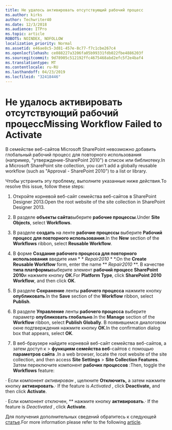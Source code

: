 ```yaml
---
title: Не удалось активировать отсутствующий рабочий процесс
ms.author: kirks
author: Techwriter40
ms.date: 12/3/2018
ms.audience: ITPro
ms.topic: article
ROBOTS: NOINDEX, NOFOLLOW
localization_priority: Normal
ms.assetid: e46ae8c5-3d81-457e-8c77-f7c1cbe267c4
ms.openlocfilehash: ce088227a3206fa05b99331fdb022fbe4886203f
ms.sourcegitcommit: 9d78905c512192ffc4675468abd2efc5f2e4baf4
ms.translationtype: MT
ms.contentlocale: ru-RU
ms.lasthandoff: 04/23/2019
ms.locfileid: "32418446"
---
```

# <a name="missing-workflow-failed-to-activate"></a><span data-ttu-id="79f4b-102">Не удалось активировать отсутствующий рабочий процесс</span><span class="sxs-lookup"><span data-stu-id="79f4b-102">Missing Workflow Failed to Activate</span></span>

<span data-ttu-id="79f4b-103">В семействе веб-сайтов Microsoft SharePoint невозможно добавить глобальный рабочий процесс для повторного использования (например, "утверждение-SharePoint 2010") в список или библиотеку.</span><span class="sxs-lookup"><span data-stu-id="79f4b-103">In a Microsoft SharePoint site collection, you can't add a globally reusable workflow (such as "Approval - SharePoint 2010") to a list or library.</span></span>
  
<span data-ttu-id="79f4b-104">Чтобы устранить эту проблему, выполните указанные ниже действия.</span><span class="sxs-lookup"><span data-stu-id="79f4b-104">To resolve this issue, follow these steps:</span></span> 
  
1. <span data-ttu-id="79f4b-105">Откройте корневой веб-сайт семейства веб-сайтов в SharePoint Designer 2013.</span><span class="sxs-lookup"><span data-stu-id="79f4b-105">Open the root website of the site collection in SharePoint Designer 2013.</span></span>
  
2. <span data-ttu-id="79f4b-106">В разделе **объекты сайта**выберите **рабочие процессы**.</span><span class="sxs-lookup"><span data-stu-id="79f4b-106">Under **Site Objects**, select **Workflows**.</span></span> 
  
3. <span data-ttu-id="79f4b-107">В разделе **создать** на ленте **рабочие процессы** выберите **Рабочий процесс для повторного использования**.</span><span class="sxs-lookup"><span data-stu-id="79f4b-107">In the **New** section of the **Workflows** ribbon, select **Reusable Workflow**.</span></span> 
  
4. <span data-ttu-id="79f4b-108">В форме **Создание рабочего процесса для повторного использования** введите имя \* \* *Repair2010* \* \*.</span><span class="sxs-lookup"><span data-stu-id="79f4b-108">On the **Create Reusable Workflow** form, enter the name \*\* *Repair2010* \*\*.</span></span> <span data-ttu-id="79f4b-109">В качестве **типа платформы**выберите элемент **рабочий процесс SharePoint 2010**и нажмите кнопку **ОК**.</span><span class="sxs-lookup"><span data-stu-id="79f4b-109">For **Platform Type**, click **SharePoint 2010 Workflow**, and then click **OK**.</span></span> 
  
1. <span data-ttu-id="79f4b-110">В разделе **Сохранение** ленты **рабочего процесса** нажмите кнопку **опубликовать**.</span><span class="sxs-lookup"><span data-stu-id="79f4b-110">In the **Save** section of the **Workflow** ribbon, select **Publish**.</span></span> 
  
2. <span data-ttu-id="79f4b-111">В разделе **Управление** ленты **рабочего процесса** выберите параметр **опубликовать глобально**.</span><span class="sxs-lookup"><span data-stu-id="79f4b-111">In the **Manage** section of the **Workflow** ribbon, select **Publish Globally**.</span></span> <span data-ttu-id="79f4b-112">В появившемся диалоговом окне подтверждения нажмите кнопку **ОК**.</span><span class="sxs-lookup"><span data-stu-id="79f4b-112">In the confirmation dialog box that appears, select **OK**.</span></span> 
  
3. <span data-ttu-id="79f4b-113">В веб-браузере найдите корневой веб-сайт семейства веб-сайтов, а затем доступ к \> **функциям семейства веб**-сайтов с помощью **параметров сайта** .</span><span class="sxs-lookup"><span data-stu-id="79f4b-113">In a web browser, locate the root website of the site collection, and then access **Site Settings** \> **Site Collection Features**.</span></span> <span data-ttu-id="79f4b-114">Затем переключите компонент **рабочих процессов** :</span><span class="sxs-lookup"><span data-stu-id="79f4b-114">Then, toggle the **Workflows** feature:</span></span> 
  
<span data-ttu-id="79f4b-115">· Если компонент *активирован* , щелкните **Отключить,** а затем нажмите кнопку **активировать**.</span><span class="sxs-lookup"><span data-stu-id="79f4b-115">· If the feature is  *Activated*  , click **Deactivate,** and then click **Activate**.</span></span> 
  
<span data-ttu-id="79f4b-116">· Если компонент отключен, \*\* нажмите кнопку **активировать**.</span><span class="sxs-lookup"><span data-stu-id="79f4b-116">· If the feature is  *Deactivated*  , click **Activate**.</span></span> 
  
<span data-ttu-id="79f4b-117">Для получения дополнительных сведений обратитесь к следующей [статье](https://go.microsoft.com/fwlink/?linkid=2047770&amp;clcid=0x409).</span><span class="sxs-lookup"><span data-stu-id="79f4b-117">For more information please refer to the following [article](https://go.microsoft.com/fwlink/?linkid=2047770&amp;clcid=0x409).</span></span>
  

